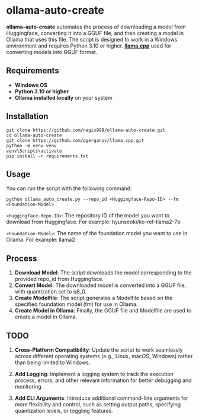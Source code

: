 # ollama-auto-create

**ollama-auto-create** automates the process of downloading a model from Huggingface, converting it into a GGUF file, and then creating a model in Ollama that uses this file. The script is designed to work in a Windows environment and requires Python 3.10 or higher. **[llama.cpp](https://github.com/ggerganov/llama.cpp)** used for converting models into GGUF format.

## Requirements

-   **Windows OS**
-   **Python 3.10 or higher**
-   **Ollama installed locally** on your system

## Installation

```
git clone https://github.com/nagix999/ollama-auto-create.git
cd ollama-auto-create
git clone https://github.com/ggerganov/llama.cpp.git
python -m venv venv
venv\Scripts\activate
pip install -r requirements.txt
```

## Usage

You can run the script with the following command:

```
python ollama_auto_create.py --repo_id <Huggingface-Repo-ID> --fm <Foundation-Model>
```

`<Huggingface-Repo-ID>`: The repository ID of the model you want to download from Huggingface. For example: hyunseoki/ko-ref-llama2-7b

`<Foundation-Model>`: The name of the foundation model you want to use in Ollama. For example: llama2

## Process

1. **Download Model**: The script downloads the model corresponding to the provided repo_id from Huggingface.
2. **Convert Model**: The downloaded model is converted into a GGUF file, with quantization set to q8_0.
3. **Create Modelfile**: The script generates a Modelfile based on the specified foundation model (fm) for use in Ollama.
4. **Create Model in Ollama**: Finally, the GGUF file and Modelfile are used to create a model in Ollama.

## TODO

1. **Cross-Platform Compatibility**: Update the script to work seamlessly across different operating systems (e.g., Linux, macOS, Windows) rather than being limited to Windows.

2. **Add Logging**: Implement a logging system to track the execution process, errors, and other relevant information for better debugging and monitoring.

3. **Add CLI Arguments**: Introduce additional command-line arguments for more flexibility and control, such as setting output paths, specifying quantization levels, or toggling features.
